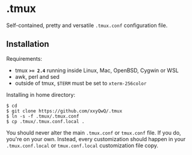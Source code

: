.tmux
=====

Self-contained, pretty and versatile `.tmux.conf` configuration file.

Installation
------------

Requirements:

  - tmux **`>= 2.4`** running inside Linux, Mac, OpenBSD, Cygwin or WSL
  - awk, perl and sed
  - outside of tmux, `$TERM` must be set to `xterm-256color`

Installing in home directory:
```
$ cd
$ git clone https://github.com/xxyQwQ/.tmux
$ ln -s -f .tmux/.tmux.conf
$ cp .tmux/.tmux.conf.local .
```

You should never alter the main `.tmux.conf` or `tmux.conf` file. If you do,
you're on your own. Instead, every customization should happen in your
`.tmux.conf.local` or `tmux.conf.local` customization file copy.
